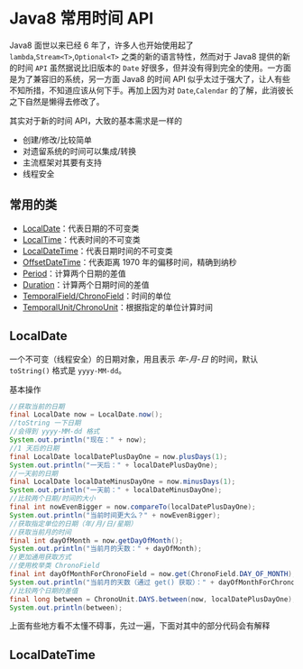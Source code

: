 # Java8 常用时间 API

Java8 面世以来已经 6 年了，许多人也开始使用起了 `lambda`,`Stream<T>`,`Optional<T>` 之类的新的语言特性，然而对于 Java8 提供的新的时间 `API` 虽然据说比旧版本的 `Date` 好很多，但并没有得到完全的使用。一方面是为了兼容旧的系统，另一方面 Java8 的时间 API 似乎太过于强大了，让人有些不知所措，不知道应该从何下手。再加上因为对 `Date`,`Calendar` 的了解，此消彼长之下自然是懒得去修改了。

其实对于新的时间 API，大致的基本需求是一样的

- 创建/修改/比较简单
- 对遗留系统的时间可以集成/转换
- 主流框架对其要有支持
- 线程安全

## 常用的类

- [LocalDate](#LocalDate)：代表日期的不可变类
- [LocalTime](#LocalTime)：代表时间的不可变类
- [LocalDateTime](#LocalDateTime)：代表日期时间的不可变类
- [OffsetDateTime](#OffsetDateTime)：代表距离 1970 年的偏移时间，精确到纳秒
- [Period](#Period)：计算两个日期的差值
- [Duration](#Duration)：计算两个日期时间的差值
- [TemporalField/ChronoField](#TemporalField/ChronoField)：时间的单位
- [TemporalUnit/ChronoUnit](#TemporalUnit/ChronoUnit)：根据指定的单位计算时间

## LocalDate

一个不可变（线程安全）的日期对象，用且表示 *年-月-日* 的时间，默认 `toString()` 格式是 `yyyy-MM-dd`。

基本操作

```java
//获取当前的日期
final LocalDate now = LocalDate.now();
//toString 一下日期
//会得到 yyyy-MM-dd 格式
System.out.println("现在：" + now);
//1 天后的日期
final LocalDate localDatePlusDayOne = now.plusDays(1);
System.out.println("一天后：" + localDatePlusDayOne);
//一天前的日期
final LocalDate localDateMinusDayOne = now.minusDays(1);
System.out.println("一天前：" + localDateMinusDayOne);
//比较两个日期/时间的大小
final int nowEvenBigger = now.compareTo(localDatePlusDayOne);
System.out.println("当前时间更大么？" + nowEvenBigger);
//获取指定单位的日期（年/月/日/星期）
//获取当前月的时间
final int dayOfMonth = now.getDayOfMonth();
System.out.println("当前月的天数：" + dayOfMonth);
//更加通用获取方式
//使用枚举类 ChronoField
final int dayOfMonthForChronoField = now.get(ChronoField.DAY_OF_MONTH);
System.out.println("当前月的天数（通过 get() 获取）：" + dayOfMonthForChronoField);
//比较两个日期的差值
final long between = ChronoUnit.DAYS.between(now, localDatePlusDayOne);
System.out.println(between);
```

上面有些地方看不太懂不碍事，先过一遍，下面对其中的部分代码会有解释

## LocalDateTime
